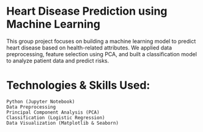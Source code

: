 # Heart Disease Prediction using Machine Learning
This group project focuses on building a machine learning model to predict heart disease based on health-related attributes.
We applied data preprocessing, feature selection using PCA, and built a classification model to analyze patient data and predict risks.

# Technologies & Skills Used:
    Python (Jupyter Notebook)
    Data Preprocessing
    Principal Component Analysis (PCA)
    Classification (Logistic Regression)
    Data Visualization (Matplotlib & Seaborn)
